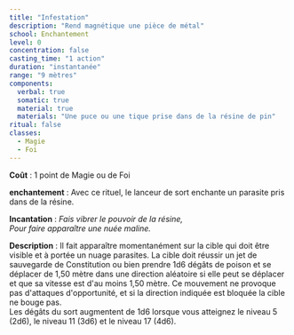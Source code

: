 ```yaml
---
title: "Infestation"
description: "Rend magnétique une pièce de métal"
school: Enchantement
level: 0
concentration: false
casting_time: "1 action"
duration: "instantanée"
range: "9 mètres"
components:
  verbal: true
  somatic: true
  material: true
  materials: "Une puce ou une tique prise dans de la résine de pin"
ritual: false
classes:
  - Magie
  - Foi
---
```

**Coût** : 1 point de Magie ou de Foi  

**enchantement** : Avec ce rituel, le lanceur de sort enchante un parasite pris dans de la résine.  

**Incantation** : *Fais vibrer le pouvoir de la résine,*   
*Pour faire apparaître une nuée maline.*   

**Description** : Il fait apparaître momentanément sur la cible qui doit être visible et à portée un nuage parasites. La cible doit réussir un jet de sauvegarde de Constitution ou bien prendre 1d6 dégâts de poison et se déplacer de 1,50 mètre dans une direction aléatoire si elle peut se déplacer et que sa vitesse est d'au moins 1,50 mètre. Ce mouvement ne provoque pas d'attaques d'opportunité, et si la direction indiquée est bloquée la cible ne bouge pas.	 
Les dégâts du sort augmentent de 1d6 lorsque vous atteignez le niveau 5 (2d6), le niveau 11 (3d6) et le niveau 17 (4d6).  
